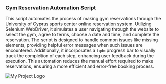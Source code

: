 ### Gym Reservation Automation Script

This script automates the process of making gym reservations through the University of Cyprus sports center online reservation system. Utilizing Selenium WebDriver, it simulates a user navigating through the website to select the gym, agree to terms, choose a date and time, and complete the reservation. The script is designed to handle common issues like missing elements, providing helpful error messages when such issues are encountered. Additionally, it incorporates a `tqdm` progress bar to visually track the completion of each step, enhancing user feedback during the execution. This automation reduces the manual effort required to make reservations, ensuring a more efficient and error-free booking process.

![My Project Logo](https://github.com/AntoniosKalattas/UCYGYM_BOT/blob/main/img/mainScreen.png)
